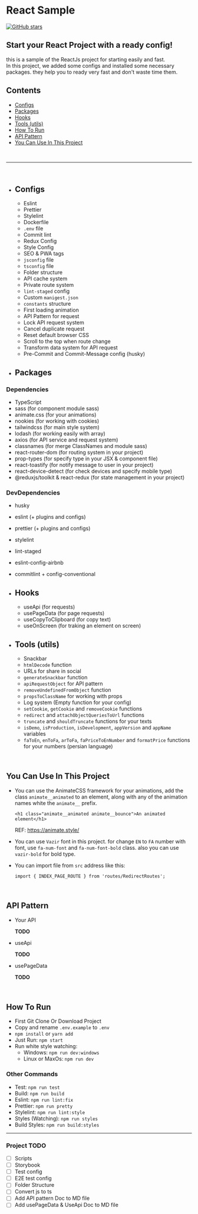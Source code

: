 # React Sample

[![GitHub stars](https://img.shields.io/github/stars/raminr77/react_sample?style=social)](https://github.com/raminr77/react_sample/)

## Start your React Project with a ready config!

this is a sample of the ReactJs project for starting easily and fast.
<br/>
In this project, we added some configs and installed some necessary packages. they help you to ready very fast and don't waste time them.
<br />

## Contents

- [Configs](https://github.com/raminr77/react_sample#Configs)
- [Packages](https://github.com/raminr77/react_sample#Packages)
- [Hooks](https://github.com/raminr77/react_sample#Hooks)
- [Tools (utils)](https://github.com/raminr77/react_sample#tools-utils)
- [How To Run](https://github.com/raminr77/react_sample#how-to-run)
- [API Pattern](https://github.com/raminr77/react_sample#api-pattern)
- [You Can Use In This Project](https://github.com/raminr77/react_sample#you-can-use-in-this-project)

<br />
<hr />
<br />

- ## Configs

  - Eslint
  - Prettier
  - Stylelint
  - Dockerfile
  - `.env` file
  - Commit lint
  - Redux Config
  - Style Config
  - SEO & PWA tags
  - `jsconfig` file
  - `tsconfig` file
  - Folder structure
  - API cache system
  - Private route system
  - `lint-staged` config
  - Custom `manigest.json`
  - `constants` structure
  - First loading animation
  - API Pattern for request
  - Lock API request system
  - Cancel duplicate request
  - Reset default browser CSS
  - Scroll to the top when route change
  - Transform data system for API request
  - Pre-Commit and Commit-Message config (husky)

- ## Packages

### Dependencies

- TypeScript
- sass (for component module sass)
- animate.css (for your animations)
- nookies (for working with cookies)
- tailwindcss (for main style system)
- lodash (for working easily with array)
- axios (for API service and request system)
- classnames (for merge ClassNames and module sass)
- react-router-dom (for routing system in your project)
- prop-types (for specify type in your JSX & component file)
- react-toastify (for notify message to user in your project)
- react-device-detect (for check devices and specify mobile type)
- @reduxjs/toolkit & react-redux (for state management in your project)

### DevDependencies

- husky
- eslint (+ plugins and configs)
- prettier (+ plugins and configs)
- stylelint
- lint-staged
- eslint-config-airbnb
- commitlint + config-conventional
- ## Hooks

  - useApi (for requests)
  - usePageData (for page requests)
  - useCopyToClipboard (for copy text)
  - useOnScreen (for traking an element on screen)

- ## Tools (utils)

  - Snackbar
  - `htmlDecode` function
  - URLs for share in social
  - `generateSnackbar` function
  - `apiRequestObject` for API pattern
  - `removeUndefinedFromObject` function
  - `propsToClassName` for working with props
  - Log system (Empty function for your config)
  - `setCookie`, `getCookie` and `removeCookie` functions
  - `redirect` and `attachObjectQueriesToUrl` functions
  - `truncate` and `shouldTruncate` functions for your texts
  - `isDemo`, `isProduction`, `isDevelopment`, `appVersion` and `appName` variables
  - `faToEn`, `enToFa`, `arToFa`, `faPriceToEnNumber` and `formatPrice` functions for your numbers (persian language)

<br />

## You Can Use In This Project

- You can use the AnimateCSS framework for your animations, add the class `animate__animated` to an element, along with any of the animation names white the `animate__` prefix.

  `<h1 class="animate__animated animate__bounce">An animated element</h1>`

  REF: https://animate.style/

- You can use `Vazir` font in this project. for change `EN` to `FA` number with font, use `fa-num-font` and `fa-num-font-bold` class. also you can use `vazir-bold` for bold type.
- You can import file from `src` address like this:

  `import { INDEX_PAGE_ROUTE } from 'routes/RedirectRoutes';`

<br />

## API Pattern

- Your API

  **TODO**

- useApi

  **TODO**

- usePageData

  **TODO**

<br />

## How To Run

- First Git Clone Or Download Project
- Copy and rename `.env.example` to `.env`
- `npm install` or `yarn add`
- Just Run: `npm start`
- Run white style watching:
  - Windows: `npm run dev:windows`
  - Linux or MaxOs: `npm run dev`

### Other Commands

- Test: `npm run test`
- Build: `npm run build`
- Eslint: `npm run lint:fix`
- Prettier: `npm run pretty`
- Stylelint: `npm run lint:style`
- Styles (Watching): `npm run styles`
- Build Styles: `npm run build:styles`

<hr />

### Project TODO

- [ ] Scripts
- [ ] Storybook
- [ ] Test config
- [ ] E2E test config
- [ ] Folder Structure
- [ ] Convert js to ts
- [ ] Add API pattern Doc to MD file
- [ ] Add usePageData & UseApi Doc to MD file
